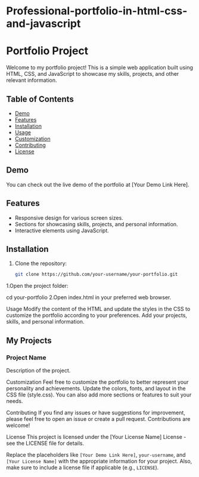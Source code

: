 # Professional-portfolio-in-html-css-and-javascript

# Portfolio Project

Welcome to my portfolio project! This is a simple web application built using HTML, CSS, and JavaScript to showcase my skills, projects, and other relevant information.

## Table of Contents

- [Demo](#demo)
- [Features](#features)
- [Installation](#installation)
- [Usage](#usage)
- [Customization](#customization)
- [Contributing](#contributing)
- [License](#license)

## Demo

You can check out the live demo of the portfolio at [Your Demo Link Here].

## Features

- Responsive design for various screen sizes.
- Sections for showcasing skills, projects, and personal information.
- Interactive elements using JavaScript.

## Installation

1. Clone the repository:

   ```bash
   git clone https://github.com/your-username/your-portfolio.git


1.Open the project folder:

cd your-portfolio
2.Open index.html in your preferred web browser.

Usage
Modify the content of the HTML and update the styles in the CSS to customize the portfolio according to your preferences. 
Add your projects, skills, and personal information.

<!-- Example section in index.html -->
<section id="projects">
  <h2>My Projects</h2>
  <div class="project">
    <h3>Project Name</h3>
    <p>Description of the project.</p>
    <!-- Add more project details as needed -->
  </div>
</section>


Customization
Feel free to customize the portfolio to better represent your personality and achievements. Update the colors, fonts, and layout in the CSS file (style.css). You can also add more sections or features to suit your needs.

Contributing
If you find any issues or have suggestions for improvement, please feel free to open an issue or create a pull request. Contributions are welcome!

License
This project is licensed under the [Your License Name] License - see the LICENSE file for details.


Replace the placeholders like `[Your Demo Link Here]`, `your-username`, and `[Your License Name]` with the appropriate information for your project. Also, make sure to include a license file if applicable (e.g., `LICENSE`).




